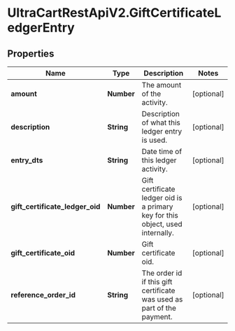 # UltraCartRestApiV2.GiftCertificateLedgerEntry

## Properties

Name | Type | Description | Notes
------------ | ------------- | ------------- | -------------
**amount** | **Number** | The amount of the activity. | [optional] 
**description** | **String** | Description of what this ledger entry is used. | [optional] 
**entry_dts** | **String** | Date time of this ledger activity. | [optional] 
**gift_certificate_ledger_oid** | **Number** | Gift certificate ledger oid is a primary key for this object, used internally. | [optional] 
**gift_certificate_oid** | **Number** | Gift certificate oid. | [optional] 
**reference_order_id** | **String** | The order id if this gift certificate was used as part of the payment. | [optional] 


